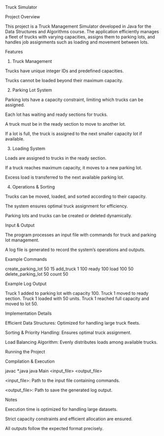 Truck Simulator

Project Overview

This project is a Truck Management Simulator developed in Java for the Data Structures and Algorithms course. The application efficiently manages a fleet of trucks with varying capacities, assigns them to parking lots, and handles job assignments such as loading and movement between lots.

Features

1. Truck Management

Trucks have unique integer IDs and predefined capacities.

Trucks cannot be loaded beyond their maximum capacity.

2. Parking Lot System

Parking lots have a capacity constraint, limiting which trucks can be assigned.

Each lot has waiting and ready sections for trucks.

A truck must be in the ready section to move to another lot.

If a lot is full, the truck is assigned to the next smaller capacity lot if available.

3. Loading System

Loads are assigned to trucks in the ready section.

If a truck reaches maximum capacity, it moves to a new parking lot.

Excess load is transferred to the next available parking lot.

4. Operations & Sorting

Trucks can be moved, loaded, and sorted according to their capacity.

The system ensures optimal truck assignment for efficiency.

Parking lots and trucks can be created or deleted dynamically.

Input & Output

The program processes an input file with commands for truck and parking lot management.

A log file is generated to record the system’s operations and outputs.

Example Commands

create_parking_lot 50 15
add_truck 1 100
ready 100
load 100 50
delete_parking_lot 50
count 50

Example Log Output

Truck 1 added to parking lot with capacity 100.
Truck 1 moved to ready section.
Truck 1 loaded with 50 units.
Truck 1 reached full capacity and moved to lot 50.

Implementation Details

Efficient Data Structures: Optimized for handling large truck fleets.

Sorting & Priority Handling: Ensures optimal truck assignment.

Load Balancing Algorithm: Evenly distributes loads among available trucks.

Running the Project

Compilation & Execution

javac *.java
java Main <input_file> <output_file>

<input_file>: Path to the input file containing commands.

<output_file>: Path to save the generated log output.

Notes

Execution time is optimized for handling large datasets.

Strict capacity constraints and efficient allocation are ensured.

All outputs follow the expected format precisely.


